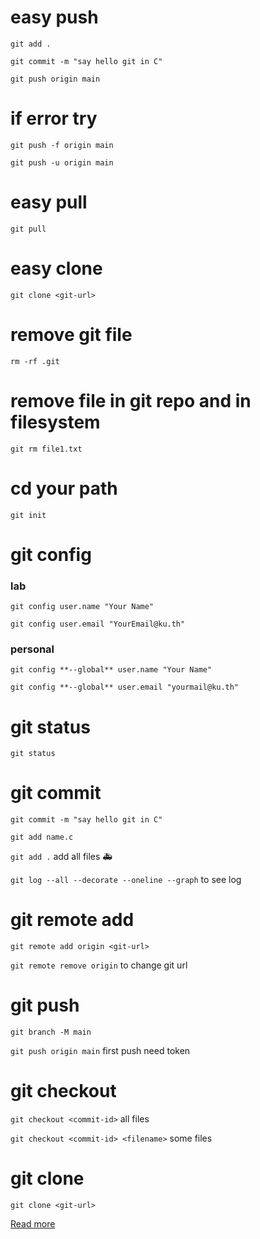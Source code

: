 # easy push
`git add .`

`git commit -m "say hello git in C"`

`git push origin main`
# if error try
`git push -f origin main`

`git push -u origin main`
# easy pull
`git pull`

# easy clone
`git clone <git-url>`

# remove git file
`rm -rf .git`

# remove file in git repo and in filesystem
`git rm file1.txt`


# cd your path
`git init`

# git config
### lab
`git config user.name "Your Name"`

`git config user.email "YourEmail@ku.th"`
### personal
`git config **--global** user.name "Your Name"`

`git config **--global** user.email "yourmail@ku.th"`

# git status 
`git status`

# git commit
`git commit -m "say hello git in C"`

`git add name.c`

`git add .` add all files :ambulance:

`git log --all --decorate --oneline --graph` to see log

# git remote add
`git remote add origin <git-url>`

`git remote remove origin` to change git url

# git push
`git branch -M main`

`git push origin main` first push need token

# git checkout

`git checkout <commit-id>` all files

`git checkout <commit-id> <filename>` some files


# git clone 
`git clone <git-url>`

[Read more](https://saacsos.notion.site/Git-101-212b336c391446b4a3025ac51111bd54#09066f57efea4c1288123a83bcca2619)


